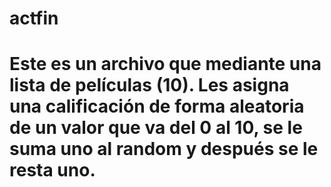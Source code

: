 # actfin

# Este es un archivo que mediante una lista de películas (10). Les asigna una calificación de forma aleatoria de un valor que va del 0 al 10, se le suma uno al random y después se le resta uno.
